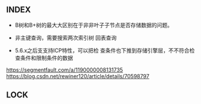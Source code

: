 
## INDEX
- B树和B+树的最⼤大区别在于⾮非叶⼦子节点是否存储数据的问题。
- 非主键查询，需要搜索两次索引树 回表查询



- 5.6.x之后⽀支持ICP特性，可以把检 查条件也下推到存储引擎层，不不符合检查条件和限制条件的数据

https://segmentfault.com/a/1190000008131735
https://blog.csdn.net/rewiner120/article/details/70598797


## LOCK

